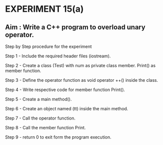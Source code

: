 # EXPERIMENT 15(a)
## Aim : Write a C++ program to overload unary operator.
Step by Step procedure for the experiment

Step 1 - Include the required header files (iostream).

Step 2 - Create a class (Test) with num as private class member. Print() as member function.

Step 3 - Define the operator function as void operator ++() inside the class.

Step 4 - Write respective code for member function Print().

Step 5 - Create a main method().

Step 6 - Create an object named (tt) inside the main method.

Step 7 - Call the operator function.

Step 8 - Call the member function Print.

Step 9 - return 0 to exit form the program execution.
